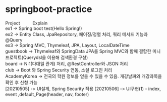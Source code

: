 # springboot-practice
Project   &emsp; &emsp;  Explain
<br>
ex1 -> Spring boot test(Hello Spring!)
<br>
ex2 -> Entity Class, JpaRepository, 페이징/정렬 처리, 쿼리 메서드 기능과 @Query
<br>
ex3 -> Spring MVC, Thymeleaf, JPA, Layout, LocalDateTime
<br>
guestbook -> Thymeleaf와 SpringData JPA를 Spring MVC와 함께 결합한 미니 프로젝트(Querydsl을 이용해 검색환경 구성)
<br>
board -> N:1(다대일 관계) 처리, @RestController와 JSON 처리
<br>
club -> Boot 와 Spring Security 연동, 소셜 로그인 처리
<br>
AcademyKorea -> 전국의 학원 정보를 얻을 수 있을 수 있음. 개강날짜와 개강과목을 확인 후 신청 가능
<br>
[20210505] -> UI설계, Spring Security 적용
[20210506] -> UI구현(1) - index, event ,default_Page(header, nav, footer)
